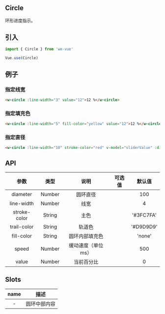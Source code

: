 Circle
---
环形进度指示。

## 引入

```js
import { Circle } from 'we-vue'

Vue.use(Circle)
```

## 例子

### 指定线宽

```html
<w-circle :line-width="3" value="12">12 %</w-circle>
```

### 指定填充色

```html
<w-circle :line-width="5" fill-color="yellow" value="12">12 %</w-circle>
```

### 指定直径

```html
<w-circle :line-width="10" stroke-color="red" v-model="sliderValue" :diameter="200">{{ sliderValue }}%</w-circle>
```

## API

|   参数   |   类型    |   说明   | 可选值  |  默认值  |
| :----: | :-----: | :----: | :--: | :---: |
| diameter  | Number  |  圆环直径   |      | 100  |
| line-width  | Number  |  线宽   |      | 4  |
| stroke-color  | String  |  主色   |      | '#3FC7FA'  |
| trail-color  | String  |  轨道色   |      | '#D9D9D9'  |
| fill-color  | String  |  圆环内部填充色   |      | 'none'  |
| speed  | Number  |  缓动速度（单位 ms）   |      | 500  |
| value  | Number  |  当前百分比   |      | 0  |

## Slots

|   name   |   描述    |
| :----: | :-----: |
| -  | 圆环中部内容  |
